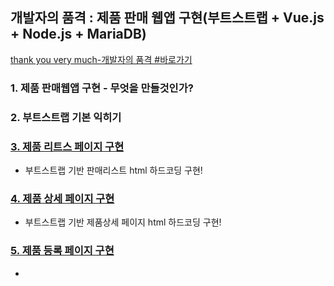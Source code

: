 ## 개발자의 품격 : 제품 판매 웹앱 구현(부트스트랩 + Vue.js + Node.js + MariaDB)
[thank you very much-개발자의 품격 #바로가기](https://www.youtube.com/watch?v=9nDLGbtcn-A&list=PLqbWuGdVBJd38FoWC6IG__QlzBtYoqyfp&index=3)
### 1. 제품 판매웹앱 구현 - 무엇을 만들것인가?

### 2. 부트스트랩 기본 익히기

### [3. 제품 리트스 페이지 구현](https://www.youtube.com/watch?v=9nDLGbtcn-A&list=PLqbWuGdVBJd38FoWC6IG__QlzBtYoqyfp&index=3)
- 부트스트랩 기반 판매리스트 html 하드코딩 구현! 

### [4. 제품 상세 페이지 구현](https://www.youtube.com/watch?v=QcNiaDrp2kQ&list=PLqbWuGdVBJd38FoWC6IG__QlzBtYoqyfp&index=4)
- 부트스트랩 기반 제품상세 페이지 html 하드코딩 구현!

### [5. 제품 등록 페이지 구현](https://www.youtube.com/watch?v=nCuHP7zgELY&list=PLqbWuGdVBJd38FoWC6IG__QlzBtYoqyfp&index=6)
-  
